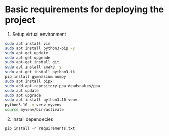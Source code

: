 # Basic requirements for deploying the project

1. Setup virtual environment

```bash
sudo apt install vim
sudo apt install python3-pip -y
sudo apt-get update
sudo apt-get upgrade
sudo apt-get install git
sudo apt install cmake -y
sudo apt-get install python3-tk
pip install gymnasium numpy
sudo apt install pipx
sudo add-apt-repository ppa:deadsnakes/ppa
sudo apt update
sudo apt upgrade
sudo apt install python3.10-venv
python3.10 -m venv myvenv
source myvenv/bin/activate
```

2. Install dependecies

```
pip install -r requirements.txt
```
